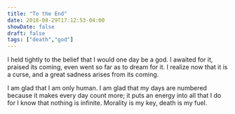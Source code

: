 ```yaml
---
title: "To the End"
date: 2018-08-29T17:12:53-04:00
showDate: false
draft: false
tags: ["death","god"]
---
```


I held tightly to the belief that I would one day be a god. I awaited for it, praised its coming, even went so far as to dream for it. I realize now that it is a curse, and a great sadness arises from its coming.

I am glad that I am only human. I am glad that my days are numbered because it makes every day count more; it puts an energy into all that I do for I know that nothing is infinite. Morality is my key, death is my fuel.
